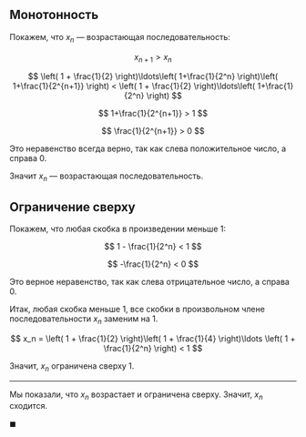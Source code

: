 ## Монотонность

Покажем, что $x_n$ — возрастающая последовательность:

$$ x_{n+1} > x_n $$

$$ \left( 1 + \frac{1}{2} \right)\ldots\left( 1+\frac{1}{2^n} \right)\left( 1+\frac{1}{2^{n+1}} \right) < \left( 1 + \frac{1}{2} \right)\ldots\left( 1+\frac{1}{2^n} \right) $$

$$  1+\frac{1}{2^{n+1}} > 1 $$

$$ \frac{1}{2^{n+1}} > 0 $$

Это неравенство всегда верно, так как слева положительное число, а справа $0$.

Значит $x_n$ — возрастающая последовательность.

## Ограничение сверху

Покажем, что любая скобка в произведении меньше $1$:

$$ 1 - \frac{1}{2^n} < 1 $$

$$ -\frac{1}{2^n} < 0 $$

Это верное неравенство, так как слева отрицательное число, а справа $0$.

Итак, любая скобка меньше $1$, все скобки в произвольном члене последовательности $x_n$ заменим на $1$.

$$ x_n = \left( 1 + \frac{1}{2} \right)\left( 1 + \frac{1}{4} \right)\ldots \left( 1 + \frac{1}{2^n} \right) < 1 $$

Значит, $x_n$ ограничена сверху $1$.

---

Мы показали, что $x_n$ возрастает и ограничена сверху. Значит, $x_n$ сходится.

$\blacksquare$